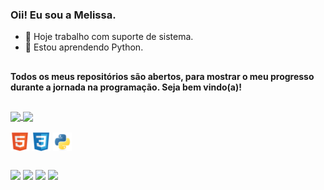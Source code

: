 ### Oii! Eu sou a Melissa. 

- 🔭 Hoje trabalho com suporte de sistema.
- 🌱 Estou aprendendo Python.

##
#### Todos os meus repositórios são abertos, para mostrar o meu progresso durante a jornada na programação. Seja bem vindo(a)! 
##

<div>
  <a href="https://github-readme-status.vercel.app/api/pin/?username=mwlissabr&token=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">
    <img height=200 align="center" src="https://github-readme-stats.vercel.app/api?username=mwlissabr&theme=dracula"/>
  </a>
  <a href="https://github.com/mwlissabr">
    <img height=200 align="center" src="https://github-readme-stats.vercel.app/api/top-langs?username=mwlissabr&layout=donut&langs_count=8&card_width=320&theme=dracula" />
  </a>

</div>
<div style="display: inline_block"><br>
  <img align="center" alt="Melissa-HTML" height="30" width="30" src="https://raw.githubusercontent.com/devicons/devicon/master/icons/html5/html5-original.svg">
  <img align="center" alt="Melissa-CSS" height="30" width="30" src="https://raw.githubusercontent.com/devicons/devicon/master/icons/css3/css3-original.svg">
  <img align="center" alt="Melissa-Python" height="30" width="30" src="https://raw.githubusercontent.com/devicons/devicon/master/icons/python/python-original.svg">
</div>

##

<div> 
  <a align="center" href="https://instagram.com/mwlissabr" target="_blank"><img src="https://img.shields.io/badge/-Instagram-%23E4405F?style=for-the-badge&logo=instagram&logoColor=white" target="_blank"></a>
  <a align="center" href="" target="_blank"><img src="https://img.shields.io/badge/Discord-7289DA?style=for-the-badge&logo=discord&logoColor=white" target="_blank"></a> 
  <a align="center" href = "mailto:mwlissabr@gmail.com"><img src="https://img.shields.io/badge/-Gmail-%23333?style=for-the-badge&logo=gmail&logoColor=white" target="_blank"></a>
  <a align="center" href="" target="_blank"><img src="https://img.shields.io/badge/-LinkedIn-%230077B5?style=for-the-badge&logo=linkedin&logoColor=white" target="_blank"></a> 
</div>

<a href>
